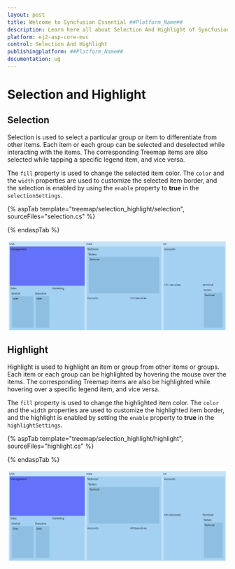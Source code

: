 ```yaml
---
layout: post
title: Welcome to Syncfusion Essential ##Platform_Name##
description: Learn here all about Selection And Highlight of Syncfusion Essential ##Platform_Name## widgets based on HTML5 and jQuery.
platform: ej2-asp-core-mvc
control: Selection And Highlight
publishingplatform: ##Platform_Name##
documentation: ug
---
```


# Selection and Highlight

## Selection

Selection is used to select a particular group or item to differentiate from other items. Each item or each group can be selected and deselected while interacting with the items. The corresponding Treemap items are also selected while tapping a specific legend item, and vice versa.

The `fill` property is used to change the selected item color. The `color` and the `width` properties are used to customize the selected item border, and the selection is enabled by using the `enable` property  to **true** in the `selectionSettings`.

{% aspTab template="treemap/selection_highlight/selection", sourceFiles="selection.cs" %}

{% endaspTab %}

![TreeMap item with selection](images/HighlightandSelection/Selection.png)

## Highlight

Highlight is used to highlight an item or group from other items or groups. Each item or each group can be highlighted by hovering the mouse over the items. The corresponding Treemap items are also be highlighted while hovering over a specific legend item, and vice versa.

The `fill` property is used to change the highlighted item color. The `color` and the `width` properties are used to customize the highlighted item border, and the highlight is enabled by setting the `enable` property to **true** in the `highlightSettings`.

{% aspTab template="treemap/selection_highlight/highlight", sourceFiles="highlight.cs" %}

{% endaspTab %}

![TreeMap item with highlight ](images/HighlightandSelection/Highlight.png)